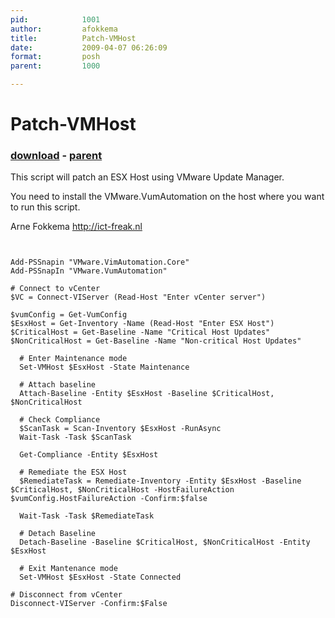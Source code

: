 ```yaml
---
pid:            1001
author:         afokkema
title:          Patch-VMHost
date:           2009-04-07 06:26:09
format:         posh
parent:         1000

---
```


# Patch-VMHost

### [download](Scripts\1001.ps1) - [parent](Scripts\1000.md)

This script will patch an ESX Host using VMware Update Manager. 

You need to install the VMware.VumAutomation on the host where you want to run this script.

Arne Fokkema http://ict-freak.nl

```posh


Add-PSSnapin "VMware.VimAutomation.Core"
Add-PSSnapIn "VMware.VumAutomation" 

# Connect to vCenter
$VC = Connect-VIServer (Read-Host "Enter vCenter server")

$vumConfig = Get-VumConfig
$EsxHost = Get-Inventory -Name (Read-Host "Enter ESX Host")
$CriticalHost = Get-Baseline -Name "Critical Host Updates"
$NonCriticalHost = Get-Baseline -Name "Non-critical Host Updates"

  # Enter Maintenance mode
  Set-VMHost $EsxHost -State Maintenance 

  # Attach baseline
  Attach-Baseline -Entity $EsxHost -Baseline $CriticalHost, $NonCriticalHost 
		
  # Check Compliance
  $ScanTask = Scan-Inventory $EsxHost -RunAsync
  Wait-Task -Task $ScanTask

  Get-Compliance -Entity $EsxHost

  # Remediate the ESX Host
  $RemediateTask = Remediate-Inventory -Entity $EsxHost -Baseline $CriticalHost, $NonCriticalHost -HostFailureAction $vumConfig.HostFailureAction -Confirm:$false
		
  Wait-Task -Task $RemediateTask		
				
  # Detach Baseline
  Detach-Baseline -Baseline $CriticalHost, $NonCriticalHost -Entity $EsxHost
		
  # Exit Mantenance mode
  Set-VMHost $EsxHost -State Connected	
	
# Disconnect from vCenter
Disconnect-VIServer -Confirm:$False
```
